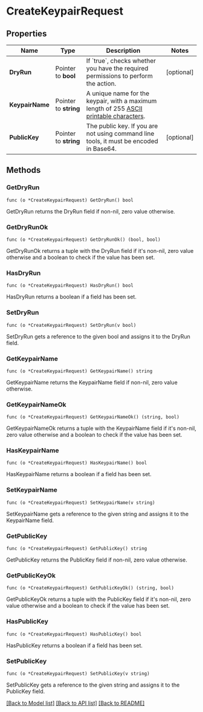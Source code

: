 # CreateKeypairRequest

## Properties

Name | Type | Description | Notes
------------ | ------------- | ------------- | -------------
**DryRun** | Pointer to **bool** | If &#x60;true&#x60;, checks whether you have the required permissions to perform the action. | [optional] 
**KeypairName** | Pointer to **string** | A unique name for the keypair, with a maximum length of 255 [ASCII printable characters](https://en.wikipedia.org/wiki/ASCII#Printable_characters). | 
**PublicKey** | Pointer to **string** | The public key. If you are not using command line tools, it must be encoded in Base64. | [optional] 

## Methods

### GetDryRun

`func (o *CreateKeypairRequest) GetDryRun() bool`

GetDryRun returns the DryRun field if non-nil, zero value otherwise.

### GetDryRunOk

`func (o *CreateKeypairRequest) GetDryRunOk() (bool, bool)`

GetDryRunOk returns a tuple with the DryRun field if it's non-nil, zero value otherwise
and a boolean to check if the value has been set.

### HasDryRun

`func (o *CreateKeypairRequest) HasDryRun() bool`

HasDryRun returns a boolean if a field has been set.

### SetDryRun

`func (o *CreateKeypairRequest) SetDryRun(v bool)`

SetDryRun gets a reference to the given bool and assigns it to the DryRun field.

### GetKeypairName

`func (o *CreateKeypairRequest) GetKeypairName() string`

GetKeypairName returns the KeypairName field if non-nil, zero value otherwise.

### GetKeypairNameOk

`func (o *CreateKeypairRequest) GetKeypairNameOk() (string, bool)`

GetKeypairNameOk returns a tuple with the KeypairName field if it's non-nil, zero value otherwise
and a boolean to check if the value has been set.

### HasKeypairName

`func (o *CreateKeypairRequest) HasKeypairName() bool`

HasKeypairName returns a boolean if a field has been set.

### SetKeypairName

`func (o *CreateKeypairRequest) SetKeypairName(v string)`

SetKeypairName gets a reference to the given string and assigns it to the KeypairName field.

### GetPublicKey

`func (o *CreateKeypairRequest) GetPublicKey() string`

GetPublicKey returns the PublicKey field if non-nil, zero value otherwise.

### GetPublicKeyOk

`func (o *CreateKeypairRequest) GetPublicKeyOk() (string, bool)`

GetPublicKeyOk returns a tuple with the PublicKey field if it's non-nil, zero value otherwise
and a boolean to check if the value has been set.

### HasPublicKey

`func (o *CreateKeypairRequest) HasPublicKey() bool`

HasPublicKey returns a boolean if a field has been set.

### SetPublicKey

`func (o *CreateKeypairRequest) SetPublicKey(v string)`

SetPublicKey gets a reference to the given string and assigns it to the PublicKey field.


[[Back to Model list]](../README.md#documentation-for-models) [[Back to API list]](../README.md#documentation-for-api-endpoints) [[Back to README]](../README.md)



